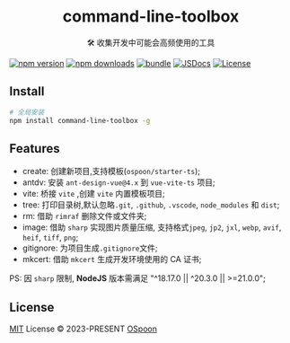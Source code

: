 <h1 align="center">command-line-toolbox</h1>

<p align="center">🛠 收集开发中可能会高频使用的工具</p>

[![npm version][npm-version-src]][npm-version-href]
[![npm downloads][npm-downloads-src]][npm-downloads-href]
[![bundle][bundle-src]][bundle-href]
[![JSDocs][jsdocs-src]][jsdocs-href]
[![License][license-src]][license-href]

## Install

```bash
# 全局安装
npm install command-line-toolbox -g
```

## Features

* create: 创建新项目,支持模板(`ospoon/starter-ts`);
* antdv: 安装 `ant-design-vue@4.x` 到 `vue-vite-ts` 项目;
* vite: 桥接 `vite` ,创建 `vite` 内置模板项目;
* tree: 打印目录树,默认忽略`.git`, `.github`, `.vscode`, `node_modules` 和 `dist`;
* rm: 借助 `rimraf` 删除文件或文件夹;
* image: 借助 `sharp` 实现图片质量压缩, 支持格式`jpeg`, `jp2`, `jxl`, `webp`, `avif`, `heif`, `tiff`, `png`;
* gitignore: 为项目生成`.gitignore`文件;
* mkcert: 借助 `mkcert` 生成开发环境使用的 CA 证书;

PS: 因 `sharp` 限制, **NodeJS** 版本需满足 "^18.17.0 || ^20.3.0 || >=21.0.0";

## License

[MIT](./LICENSE) License © 2023-PRESENT [OSpoon](https://github.com/ospoon)

<!-- Badges -->
[npm-version-src]: https://img.shields.io/npm/v/command-line-toolbox?style=flat&colorA=080f12&colorB=1fa669
[npm-version-href]: https://npmjs.com/package/command-line-toolbox
[npm-downloads-src]: https://img.shields.io/npm/dm/command-line-toolbox?style=flat&colorA=080f12&colorB=1fa669
[npm-downloads-href]: https://npmjs.com/package/command-line-toolbox
[bundle-src]: https://img.shields.io/bundlephobia/minzip/command-line-toolbox?style=flat&colorA=080f12&colorB=1fa669&label=minzip
[bundle-href]: https://bundlephobia.com/result?p=command-line-toolbox
[license-src]: https://img.shields.io/github/license/ospoon/command-line-toolbox.svg?style=flat&colorA=080f12&colorB=1fa669
[license-href]: https://github.com/ospoon/command-line-toolbox/blob/main/LICENSE
[jsdocs-src]: https://img.shields.io/badge/jsdocs-reference-080f12?style=flat&colorA=080f12&colorB=1fa669
[jsdocs-href]: https://www.jsdocs.io/package/command-line-toolbox
